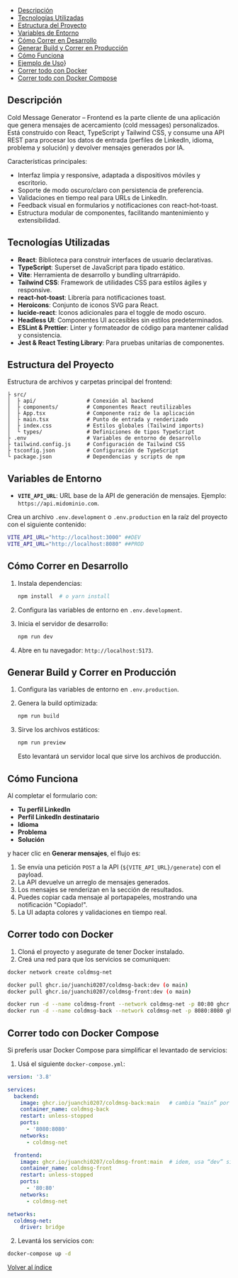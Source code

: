 - [Descripción](#descripción)
- [Tecnologías Utilizadas](#tecnologías-utilizadas)
- [Estructura del Proyecto](#estructura-del-proyecto)
- [Variables de Entorno](#variables-de-entorno)
- [Cómo Correr en Desarrollo](#cómo-correr-en-desarrollo)
- [Generar Build y Correr en Producción](#generar-build-y-correr-en-producción)
- [Cómo Funciona](#cómo-funciona)
- [Ejemplo de Uso](#ejemplo-de-uso)}
- [Correr todo con Docker](#correr-todo-con-docker)
- [Correr todo con Docker Compose](#correr-todo-con-docker-compose)

## Descripción

Cold Message Generator – Frontend es la parte cliente de una aplicación que genera mensajes de acercamiento (cold messages) personalizados. Está construido con React, TypeScript y Tailwind CSS, y consume una API REST para procesar los datos de entrada (perfiles de LinkedIn, idioma, problema y solución) y devolver mensajes generados por IA.

Características principales:

* Interfaz limpia y responsive, adaptada a dispositivos móviles y escritorio.
* Soporte de modo oscuro/claro con persistencia de preferencia.
* Validaciones en tiempo real para URLs de LinkedIn.
* Feedback visual en formularios y notificaciones con react-hot-toast.
* Estructura modular de componentes, facilitando mantenimiento y extensibilidad.

## Tecnologías Utilizadas

* **React**: Biblioteca para construir interfaces de usuario declarativas.
* **TypeScript**: Superset de JavaScript para tipado estático.
* **Vite**: Herramienta de desarrollo y bundling ultrarrápido.
* **Tailwind CSS**: Framework de utilidades CSS para estilos ágiles y responsive.
* **react-hot-toast**: Librería para notificaciones toast.
* **Heroicons**: Conjunto de iconos SVG para React.
* **lucide-react**: Iconos adicionales para el toggle de modo oscuro.
* **Headless UI**: Componentes UI accesibles sin estilos predeterminados.
* **ESLint & Prettier**: Linter y formateador de código para mantener calidad y consistencia.
* **Jest & React Testing Library**: Para pruebas unitarias de componentes.

## Estructura del Proyecto

Estructura de archivos y carpetas principal del frontend:

```plaintext
├ src/
│  ├ api/                # Conexión al backend
│  ├ components/         # Componentes React reutilizables
│  ├ App.tsx             # Componente raíz de la aplicación
│  ├ main.tsx            # Punto de entrada y renderizado
│  ├ index.css           # Estilos globales (Tailwind imports)
│  └ types/              # Definiciones de tipos TypeScript
├ .env                   # Variables de entorno de desarrollo
├ tailwind.config.js     # Configuración de Tailwind CSS
├ tsconfig.json          # Configuración de TypeScript
└ package.json           # Dependencias y scripts de npm
```

## Variables de Entorno

* **`VITE_API_URL`**: URL base de la API de generación de mensajes. Ejemplo: `https://api.midominio.com`.

Crea un archivo `.env.development` o `.env.production` en la raíz del proyecto con el siguiente contenido:

```bash
VITE_API_URL="http://localhost:3000" ##DEV
VITE_API_URL="http://localhost:8080" ##PROD
```

## Cómo Correr en Desarrollo

1. Instala dependencias:

   ```bash
   npm install  # o yarn install
   ```
2. Configura las variables de entorno en `.env.development`.
3. Inicia el servidor de desarrollo:

   ```bash
   npm run dev
   ```
4. Abre en tu navegador: `http://localhost:5173`.


## Generar Build y Correr en Producción
1. Configura las variables de entorno en `.env.production`.
2. Genera la build optimizada:

   ```bash
   npm run build
   ```
3. Sirve los archivos estáticos:

   ```bash
   npm run preview
   ```

   Esto levantará un servidor local que sirve los archivos de producción.


## Cómo Funciona

Al completar el formulario con:

* **Tu perfil LinkedIn**
* **Perfil LinkedIn destinatario**
* **Idioma**
* **Problema**
* **Solución**

y hacer clic en **Generar mensajes**, el flujo es:

1. Se envía una petición `POST` a la API (`${VITE_API_URL}/generate`) con el payload.
2. La API devuelve un arreglo de mensajes generados.
3. Los mensajes se renderizan en la sección de resultados.
4. Puedes copiar cada mensaje al portapapeles, mostrando una notificación "Copiado!".
5. La UI adapta colores y validaciones en tiempo real.


## Correr todo con Docker

1. Cloná el proyecto y asegurate de tener Docker instalado.
2. Creá una red para que los servicios se comuniquen:

```bash
docker network create coldmsg-net
```
```bash
docker pull ghcr.io/juanchi0207/coldmsg-back:dev (o main)
docker pull ghcr.io/juanchi0207/coldmsg-front:dev (o main)
```
```bash
docker run -d --name coldmsg-front --network coldmsg-net -p 80:80 ghcr.io/juanchi0207/coldmsg-front:dev
docker run -d --name coldmsg-back --network coldmsg-net -p 8080:8080 ghcr.io/juanchi0207/coldmsg-back:dev

```

## Correr todo con Docker Compose

Si preferís usar Docker Compose para simplificar el levantado de servicios:

1. Usá el siguiente `docker-compose.yml`:

```yaml
version: '3.8'

services:
  backend:
    image: ghcr.io/juanchi0207/coldmsg-back:main   # cambia “main” por “dev” si quieres la versión dev
    container_name: coldmsg-back
    restart: unless-stopped
    ports:
      - '8080:8080'
    networks:
      - coldmsg-net

  frontend:
    image: ghcr.io/juanchi0207/coldmsg-front:main  # idem, usa “dev” si corresponde
    container_name: coldmsg-front
    restart: unless-stopped
    ports:
      - '80:80'
    networks:
      - coldmsg-net

networks:
  coldmsg-net:
    driver: bridge
```

2. Levantá los servicios con:

```bash
docker-compose up -d
```


[Volver al índice](#descripción)


